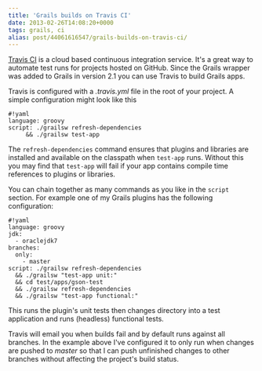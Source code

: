 ```yaml
---
title: 'Grails builds on Travis CI'
date: 2013-02-26T14:08:20+0000
tags: grails, ci
alias: post/44061616547/grails-builds-on-travis-ci/
---
```


[Travis CI][1] is a cloud based continuous integration service. It's a great way to automate test runs for projects hosted on GitHub. Since the Grails wrapper was added to Grails in version 2.1 you can use Travis to build Grails apps.

<!-- more -->

Travis is configured with a _.travis.yml_ file in the root of your project. A simple configuration might look like this

    #!yaml
    language: groovy
    script: ./grailsw refresh-dependencies
         && ./grailsw test-app
         
The `refresh-dependencies` command ensures that plugins and libraries are installed and available on the classpath when `test-app` runs. Without this you may find that `test-app` will fail if your app contains compile time references to plugins or libraries.

You can chain together as many commands as you like in the `script` section. For example one of my Grails plugins has the following configuration:

    #!yaml
    language: groovy
    jdk:
      - oraclejdk7
    branches:
      only:
        - master
    script: ./grailsw refresh-dependencies
      && ./grailsw "test-app unit:"
      && cd test/apps/gson-test
      && ./grailsw refresh-dependencies
      && ./grailsw "test-app functional:"
      
This runs the plugin's unit tests then changes directory into a test application and runs (headless) functional tests.

Travis will email you when builds fail and by default runs against all branches. In the example above I've configured it to only run when changes are pushed to *master* so that I can push unfinished changes to other branches without affecting the project's build status.

[1]:https://travis-ci.org/
